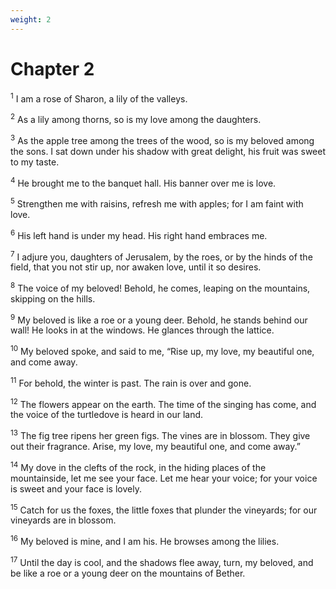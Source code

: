```yaml
---
weight: 2
---
```


# Chapter 2

<sup>1</sup> I am a rose of Sharon, a lily of the valleys. 

<sup>2</sup> As a lily among thorns, so is my love among the daughters. 

<sup>3</sup> As the apple tree among the trees of the wood, so is my beloved among the sons. I sat down under his shadow with great delight, his fruit was sweet to my taste. 

<sup>4</sup> He brought me to the banquet hall. His banner over me is love. 

<sup>5</sup> Strengthen me with raisins, refresh me with apples; for I am faint with love. 

<sup>6</sup> His left hand is under my head. His right hand embraces me. 

<sup>7</sup> I adjure you, daughters of Jerusalem, by the roes, or by the hinds of the field, that you not stir up, nor awaken love, until it so desires. 

<sup>8</sup> The voice of my beloved! Behold, he comes, leaping on the mountains, skipping on the hills. 

<sup>9</sup> My beloved is like a roe or a young deer. Behold, he stands behind our wall! He looks in at the windows. He glances through the lattice. 

<sup>10</sup> My beloved spoke, and said to me, “Rise up, my love, my beautiful one, and come away. 

<sup>11</sup> For behold, the winter is past. The rain is over and gone. 

<sup>12</sup> The flowers appear on the earth. The time of the singing has come, and the voice of the turtledove is heard in our land. 

<sup>13</sup> The fig tree ripens her green figs. The vines are in blossom. They give out their fragrance. Arise, my love, my beautiful one, and come away.” 

<sup>14</sup> My dove in the clefts of the rock, in the hiding places of the mountainside, let me see your face. Let me hear your voice; for your voice is sweet and your face is lovely. 

<sup>15</sup> Catch for us the foxes, the little foxes that plunder the vineyards; for our vineyards are in blossom. 

<sup>16</sup> My beloved is mine, and I am his. He browses among the lilies. 

<sup>17</sup> Until the day is cool, and the shadows flee away, turn, my beloved, and be like a roe or a young deer on the mountains of Bether. 


